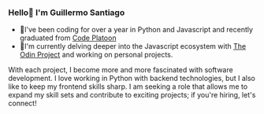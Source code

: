 ### Hello👋 I'm Guillermo Santiago

- 🚀I've been coding for over a year in Python and Javascript and recently graduated from [Code Platoon](https://www.codeplatoon.org/) 
- 📝I'm currently delving deeper into the Javascript ecosystem with [The Odin Project](https://www.theodinproject.com/) and working on personal projects.

 With each project, I become more and more fascinated with software development. I love working in Python with backend technologies, but I also like to keep my frontend skills sharp. I am seeking a role that allows me to expand my skill sets and contribute to exciting projects; if you're hiring, let's connect! 

<!--
**Santi-3rd/Santi-3rd** is a ✨ _special_ ✨ repository because its `README.md` (this file) appears on your GitHub profile.

Here are some ideas to get you started:

- 🔭 I’m currently working on ...
- 🌱 I’m currently learning ...
- 👯 I’m looking to collaborate on ...
- 🤔 I’m looking for help with ...
- 💬 Ask me about ...
- 📫 How to reach me: ...
- 😄 Pronouns: ...
- ⚡ Fun fact: ...
-->
